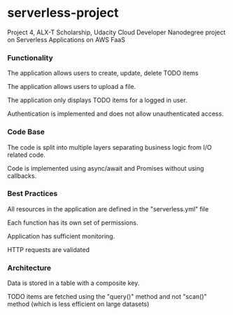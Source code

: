 # serverless-project
Project 4, ALX-T Scholarship, Udacity Cloud Developer Nanodegree project on Serverless Applications on AWS FaaS

### Functionality

The application allows users to create, update, delete TODO items

The application allows users to upload a file.

The application only displays TODO items for a logged in user.

Authentication is implemented and does not allow unauthenticated access.

### Code Base

The code is split into multiple layers separating business logic from I/O related code.

Code is implemented using async/await and Promises without using callbacks.

### Best Practices

All resources in the application are defined in the "serverless.yml" file

Each function has its own set of permissions.

Application has sufficient monitoring.

HTTP requests are validated

### Architecture

Data is stored in a table with a composite key.

TODO items are fetched using the "query()" method and not "scan()" method (which is less efficient on large datasets)